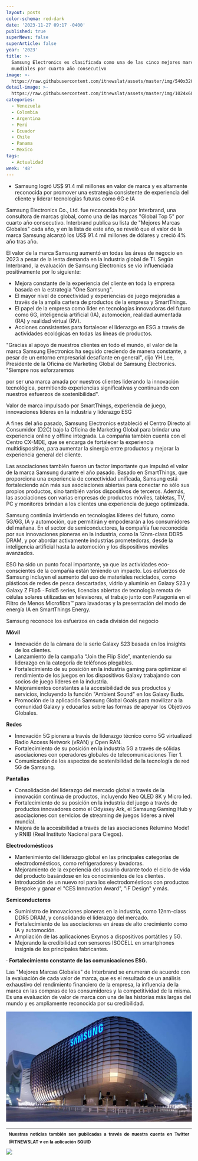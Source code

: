 ```yaml
---
layout: posts
color-schema: red-dark
date: '2023-11-27 09:17 -0400'
published: true
superNews: false
superArticle: false
year: '2023'
title: >-
  Samsung Electronics es clasificada como una de las cinco mejores marcas
  mundiales por cuarto año consecutivo
image: >-
  https://raw.githubusercontent.com/itnewslat/assets/master/img/540x320/Sede-Samsung-p.jpg
detail-image: >-
  https://raw.githubusercontent.com/itnewslat/assets/master/img/1024x680/Sede-Samsung-g.jpg
categories:
  - Venezuela
  - Colombia
  - Argentina
  - Perú
  - Ecuador
  - Chile
  - Panama
  - Mexico
tags:
  - Actualidad
week: '48'
---
```

- Samsung logró US$ 91.4 mil millones en valor de marca y es altamente reconocida por promover una estrategia consistente de experiencia del cliente y liderar tecnologías futuras como 6G e IA

Samsung Electronics Co., Ltd. fue reconocida hoy por Interbrand, una consultora de marcas global, como una de las marcas "Global Top 5" por cuarto año consecutivo. Interbrand publica su lista de "Mejores Marcas Globales" cada año, y en la lista de este año, se reveló que el valor de la marca Samsung alcanzó los US$ 91.4 mil millones de dólares y creció 4% año tras año.

El valor de la marca Samsung aumentó en todas las áreas de negocio en 2023 a pesar de la lenta demanda en la industria global de TI. Según Interbrand, la evaluación de Samsung Electronics se vio influenciada positivamente por lo siguiente:

- Mejora constante de la experiencia del cliente en toda la empresa basada en la estrategia "One Samsung".
- El mayor nivel de conectividad y experiencias de juego mejoradas a través de la amplia cartera de productos de la empresa y SmartThings.
- El papel de la empresa como líder en tecnologías innovadoras del futuro como 6G, inteligencia artificial (IA), automoción, realidad aumentada (RA) y realidad virtual (RV).
- Acciones consistentes para fortalecer el liderazgo en ESG a través de actividades ecológicas en todas las líneas de productos.

"Gracias al apoyo de nuestros clientes en todo el mundo, el valor de la marca Samsung Electronics ha seguido creciendo de manera constante, a pesar de un entorno empresarial desafiante en general", dijo YH Lee, Presidente de la Oficina de Marketing Global de Samsung Electronics. "Siempre nos esforzaremos

por ser una marca amada por nuestros clientes liderando la innovación tecnológica, permitiendo experiencias significativas y continuando con nuestros esfuerzos de sostenibilidad".

Valor de marca impulsado por SmartThings, experiencia de juego, innovaciones líderes en la industria y liderazgo ESG

A fines del año pasado, Samsung Electronics estableció el Centro Directo al Consumidor (D2C) bajo la Oficina de Marketing Global para brindar una experiencia online y offline integrada. La compañía también cuenta con el Centro CX-MDE, que se encarga de fortalecer la experiencia multidispositivo, para aumentar la sinergia entre productos y mejorar la experiencia general del cliente.

Las asociaciones también fueron un factor importante que impulsó el valor de la marca Samsung durante el año pasado. Basado en SmartThings, que proporciona una experiencia de conectividad unificada, Samsung está fortaleciendo aún más sus asociaciones abiertas para conectar no sólo sus propios productos, sino también varios dispositivos de terceros. Además, las asociaciones con varias empresas de productos móviles, tabletas, TV, PC y monitores brindan a los clientes una experiencia de juego optimizada.

Samsung continúa invirtiendo en tecnologías líderes del futuro, como 5G/6G, IA y automoción, que permitirán y empoderarán a los consumidores del mañana. En el sector de semiconductores, la compañía fue reconocida por sus innovaciones pioneras en la industria, como la 12nm-class DDR5 DRAM, y por abordar activamente industrias prometedoras, desde la inteligencia artificial hasta la automoción y los dispositivos móviles avanzados.

ESG ha sido un punto focal importante, ya que las actividades eco-conscientes de la compañía están teniendo un impacto. Los esfuerzos de Samsung incluyen el aumento del uso de materiales reciclados, como plásticos de redes de pesca descartadas, vidrio y aluminio en Galaxy S23 y Galaxy Z Flip5ㆍFold5 series, licencias abiertas de tecnología remota de células solares utilizadas en televisores, el trabajo junto con Patagonia en el Filtro de Menos Microfibra™ para lavadoras y la presentación del modo de energía IA en SmartThings Energy.

Samsung reconoce los esfuerzos en cada división del negocio

**Móvil**

- Innovación de la cámara de la serie Galaxy S23 basada en los insights de los clientes.
- Lanzamiento de la campaña “Join the Flip Side”, manteniendo su liderazgo en la categoría de teléfonos plegables.
- Fortalecimiento de su posición en la industria gaming para optimizar el rendimiento de los juegos en los dispositivos Galaxy trabajando con socios de juego líderes en la industria.
- Mejoramientos constantes a la accesibilidad de sus productos y servicios, incluyendo la función "Ambient Sound" en los Galaxy Buds.
- Promoción de la aplicación Samsung Global Goals para movilizar a la comunidad Galaxy y educarlos sobre las formas de apoyar los Objetivos Globales.

**Redes**

- Innovación 5G pionera a través de liderazgo técnico como 5G virtualized Radio Access Network (vRAN) y Open RAN.
- Fortalecimiento de su posición en la industria 5G a través de sólidas asociaciones con operadores globales de telecomunicaciones Tier 1.
- Comunicación de los aspectos de sostenibilidad de la tecnología de red 5G de Samsung.

**Pantallas**

- Consolidación del liderazgo del mercado global a través de la innovación continua de productos, incluyendo Neo QLED 8K y Micro led.
- Fortalecimiento de su posición en la industria del juego a través de productos innovadores como el Odyssey Ark, el Samsung Gaming Hub y asociaciones con servicios de streaming de juegos líderes a nivel mundial.
- Mejora de la accesibilidad a través de las asociaciones Relumino Mode1 y RNIB (Real Instituto Nacional para Ciegos).

**Electrodomésticos**

- Mantenimiento del liderazgo global en las principales categorías de electrodomésticos, como refrigeradores y lavadoras.
- Mejoramiento de la experiencia del usuario durante todo el ciclo de vida del producto basándose en los conocimientos de los clientes.
- Introducción de un nuevo rol para los electrodomésticos con productos Bespoke y ganar el "CES Innovation Award", "iF Design" y más.

**Semiconductores**

- Suministro de innovaciones pioneras en la industria, como 12nm-class DDR5 DRAM, y consolidando el liderazgo del mercado.
- Fortalecimiento de las asociaciones en áreas de alto crecimiento como IA y automoción.
- Ampliación de las aplicaciones Exynos a dispositivos portátiles y 5G.
- Mejorando la credibilidad con sensores ISOCELL en smartphones insignia de los principales fabricantes.

· **Fortalecimiento constante de las comunicaciones ESG.**

Las "Mejores Marcas Globales" de Interbrand se enumeran de acuerdo con la evaluación de cada valor de marca, que es el resultado de un análisis exhaustivo del rendimiento financiero de la empresa, la influencia de la marca en las compras de los consumidores y la competitividad de la misma. Es una evaluación de valor de marca con una de las historias más largas del mundo y es ampliamente reconocida por su credibilidad.

![](https://raw.githubusercontent.com/itnewslat/assets/master/img/540x320/Sede-Samsung-p.jpg)

<table style="height: 42px;" width="569">
<tbody>
<tr>
<td style="text-align: justify;"><sub><strong>Nuestras noticias también son publicadas a través de nuestra cuenta en Twitter <a href="https://twitter.com/itnewslat?lang=es">@ITNEWSLAT</a> y en la aplicación <a href="https://squidapp.co/en/">SQUID</a></strong></sub></td>
</tr>
</tbody>
</table>

<img src="https://tracker.metricool.com/c3po.jpg?hash=56f88a41e39ab42c063cc51676587a04"/>